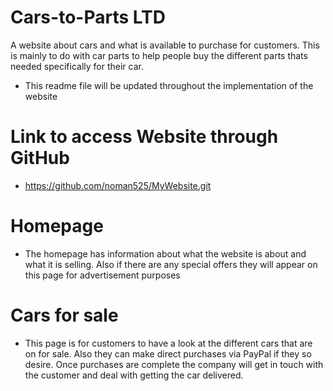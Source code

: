 # Cars-to-Parts LTD
A website about cars and what is available to purchase for customers. This is mainly to do with car parts to help people buy the different parts thats needed specifically for their car. 

* This readme file will be updated throughout the implementation of the website

# Link to access Website through GitHub

* https://github.com/noman525/MyWebsite.git

# Homepage

* The homepage has information about what the website is about and what it is selling. Also if there are any special offers they will appear on this page for advertisement purposes

# Cars for sale

* This page is for customers to have a look at the different cars that are on for sale. Also they can make direct purchases via PayPal if they so desire. Once purchases are complete the company will get in touch with the customer and deal with getting the car delivered. 



